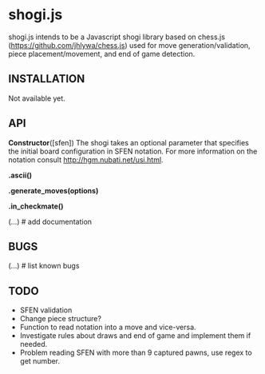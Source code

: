 # shogi.js

shogi.js intends to be a Javascript shogi library based on chess.js (https://github.com/jhlywa/chess.js) used for move generation/validation, piece placement/movement, and end of game detection.

INSTALLATION
------------
Not available yet.

API
---

**Constructor**([sfen])
The shogi takes an optional parameter that specifies the initial board configuration in SFEN notation. For more information on the notation consult http://hgm.nubati.net/usi.html.

**.ascii()**

**.generate_moves(options)**

**.in_checkmate()**

(...) # add documentation


BUGS
----

(...) # list known bugs


TODO
----

- SFEN validation
- Change piece structure?
- Function to read notation into a move and vice-versa.
- Investigate rules about draws and end of game and implement them if needed.
- Problem reading SFEN with more than 9 captured pawns, use regex to get number.

